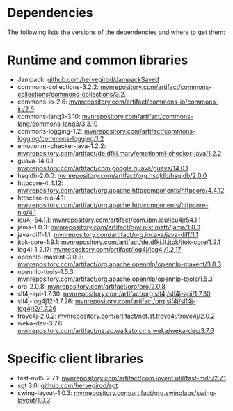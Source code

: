 # Dependencies
The following lists the versions of the dependencies and where to get them:

# Runtime and common libraries
* Jampack: [github.com/hervegirod/JampackSaved](https://github.com/hervegirod/JampackSaved)
* commons-collections-3.2.2: [mvnrepository.com/artifact/commons-collections/commons-collections/3.2.](https://mvnrepository.com/artifact/commons-collections/commons-collections/3.2.2)
* commons-io-2.6: [mvnrepository.com/artifact/commons-io/commons-io/2.6](https://mvnrepository.com/artifact/commons-io/commons-io/2.6)
* commons-lang3-3.10: [mvnrepository.com/artifact/commons-lang/commons-lang3/3.3.10](https://mvnrepository.com/artifact/commons-lang/commons-lang3/3.3.10)
* commons-logging-1.2: [mvnrepository.com/artifact/commons-logging/commons-logging/1.2](https://mvnrepository.com/artifact/commons-logging/commons-logging/1.2)
* emotionml-checker-java-1.2.2: [mvnrepository.com/artifact/de.dfki.mary/emotionml-checker-java/1.2.2](https://mvnrepository.com/artifact/de.dfki.mary/emotionml-checker-java/1.2.2)
* guava-14.0.1: [mvnrepository.com/artifact/com.google.guava/guava/14.0.1](https://mvnrepository.com/artifact/com.google.guava/guava/14.0.1)
* hsqldb-2.0.0: [mvnrepository.com/artifact/org.hsqldb/hsqldb/2.0.0](https://mvnrepository.com/artifact/org.hsqldb/hsqldb/2.0.0)
* httpcore-4.4.12: [mvnrepository.com/artifact/org.apache.httpcomponents/httpcore/4.4.12](https://mvnrepository.com/artifact/org.apache.httpcomponents/httpcore/4.4.12)
* httpcore-nio-4.1: [mvnrepository.com/artifact/org.apache.httpcomponents/httpcore-nio/4.1](https://mvnrepository.com/artifact/org.apache.httpcomponents/httpcore-nio/4.1)
* icu4j-54.1.1: [mvnrepository.com/artifact/com.ibm.icu/icu4j/54.1.1](https://mvnrepository.com/artifact/com.ibm.icu/icu4j/54.1.1)
* jama-1.0.3: [mvnrepository.com/artifact/gov.nist.math/jama/1.0.3](https://mvnrepository.com/artifact/gov.nist.math/jama/1.0.3)
* java-diff-1.1: [mvnrepository.com/artifact/org.incava/java-diff/1.1](https://mvnrepository.com/artifact/org.incava/java-diff/1.1)
* jtok-core-1.9.1: [mvnrepository.com/artifact/de.dfki.lt.jtok/jtok-core/1.9.1](https://mvnrepository.com/artifact/de.dfki.lt.jtok/jtok-core/1.9.1)
* log4j-1.2.17: [mvnrepository.com/artifact/log4j/log4j/1.2.17](https://mvnrepository.com/artifact/log4j/log4j/1.2.17)
* opennlp-maxent-3.0.3: [mvnrepository.com/artifact/org.apache.opennlp/opennlp-maxent/3.0.3](https://mvnrepository.com/artifact/org.apache.opennlp/opennlp-maxent/3.0.3)
* opennlp-tools-1.5.3: [mvnrepository.com/artifact/org.apache.opennlp/opennlp-tools/1.5.3](https://mvnrepository.com/artifact/org.apache.opennlp/opennlp-tools/1.5.3)
* oro-2.0.8: [mvnrepository.com/artifact/oro/oro/2.0.8](https://mvnrepository.com/artifact/oro/oro/2.0.8)
* slf4j-api-1.7.30: [mvnrepository.com/artifact/org.slf4j/slf4j-api/1.7.30](https://mvnrepository.com/artifact/org.slf4j/slf4j-api/1.7.30)
* slf4j-log4j12-1.7.26: [mvnrepository.com/artifact/org.slf4j/slf4j-log4j12/1.7.26](https://mvnrepository.com/artifact/org.slf4j/slf4j-log4j12/1.7.26)
* trove4j-2.0.2: [mvnrepository.com/artifact/net.sf.trove4j/trove4j/2.0.2](https://mvnrepository.com/artifact/net.sf.trove4j/trove4j/2.0.2)
* weka-dev-3.7.6: [mvnrepository.com/artifact/nz.ac.waikato.cms.weka/weka-dev/3.7.6](https://mvnrepository.com/artifact/nz.ac.waikato.cms.weka/weka-dev/3.7.6)

# Specific client libraries
* fast-md5-2.7.1: [mvnrepository.com/artifact/com.joyent.util/fast-md5/2.7.1](https://mvnrepository.com/artifact/com.joyent.util/fast-md5/2.7.1)
* sgt 3.0: [github.com/hervegirod/sgt](https://github.com/hervegirod/sgt)
* swing-layout-1.0.3: [mvnrepository.com/artifact/org.swinglabs/swing-layout/1.0.3](https://mvnrepository.com/artifact/org.swinglabs/swing-layout/1.0.3)


